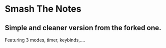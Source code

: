 # Smash The Notes
## Simple and cleaner version from the forked one.
Featuring 3 modes, timer, keybinds,....